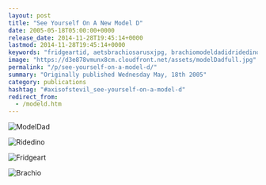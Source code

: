 ```yaml
---
layout: post
title: "See Yourself On A New Model D"
date: 2005-05-18T05:00:00+0000
release_date: 2014-11-28T19:45:14+0000
lastmod: 2014-11-28T19:45:14+0000
keywords: "fridgeartid, aetsbrachiosarusxjpg, brachiomodeldadidridedinoidfridgeartidbrachioid, aetsfridgeartjpg, ridedinoid"
image: "https://d3e878vmunx8cm.cloudfront.net/assets/modelDadfull.jpg"
permalink: "/p/see-yourself-on-a-model-d/"
summary: "Originally published Wednesday May, 18th 2005"
category: publications
hashtag: "#axisofstevil_see-yourself-on-a-model-d"
redirect_from:
  - /modeld.htm
---
```


[id_1]: https://d3e878vmunx8cm.cloudfront.net/assets/modelDadfull.jpg "ModelDad"[id_2]: https://d3e878vmunx8cm.cloudfront.net/assets/ridedinofull.jpg "Ridedino"[id_3]: https://d3e878vmunx8cm.cloudfront.net/assets/fridgeart.jpg "Fridgeart"[id_4]: https://d3e878vmunx8cm.cloudfront.net/assets/Brachiosarus1600x1280.jpg "Brachio"
![ModelDad][id_1]

![Ridedino][id_2]

![Fridgeart][id_3]

![Brachio][id_4]
